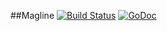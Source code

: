 ##Magline [![Build Status](https://travis-ci.org/cz-it/magline.svg?branch=master)](https://travis-ci.org/cz-it/magline)  [![GoDoc](https://godoc.org/github.com/cz-it/magline/maglined?status.png)](https://godoc.org/github.com/cz-it/magline)

